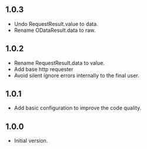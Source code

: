 ## 1.0.3

- Undo RequestResult.value to data.
- Rename ODataResult.data to raw.

## 1.0.2

- Rename RequestResult.data to value.
- Add base http requester
- Avoid silent ignore errors internally to the final user.

## 1.0.1

- Add basic configuration to improve the code quality.

## 1.0.0

- Initial version.

